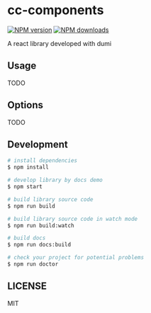 # cc-components

[![NPM version](https://img.shields.io/npm/v/cc-components.svg?style=flat)](https://npmjs.org/package/cc-components)
[![NPM downloads](http://img.shields.io/npm/dm/cc-components.svg?style=flat)](https://npmjs.org/package/cc-components)

A react library developed with dumi

## Usage

TODO

## Options

TODO

## Development

```bash
# install dependencies
$ npm install

# develop library by docs demo
$ npm start

# build library source code
$ npm run build

# build library source code in watch mode
$ npm run build:watch

# build docs
$ npm run docs:build

# check your project for potential problems
$ npm run doctor
```

## LICENSE

MIT
